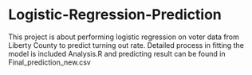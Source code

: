 Logistic-Regression-Prediction
==============================
This project is about performing logistic regression on voter data from Liberty County to predict turning out rate.
Detailed process in fitting the model is included Analysis.R and predicting result can be found in Final_prediction_new.csv
